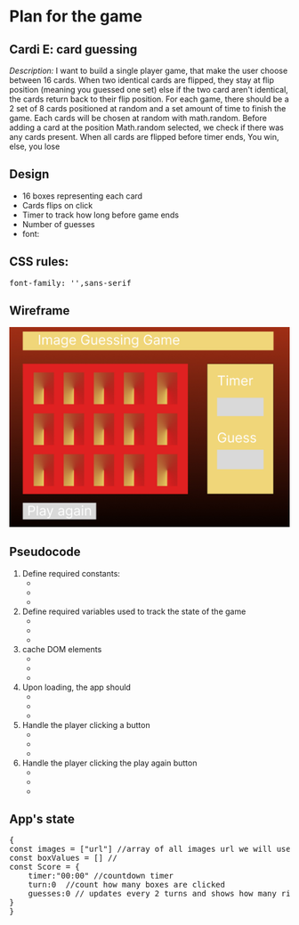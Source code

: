 <h1>Plan for the game</h1>

<h2>Cardi E: card guessing</h2>

<p><em>Description: </em>I want to build a single player game, that make the user choose between 16 cards. 
When two identical cards are flipped, they stay at flip position (meaning you guessed one set)
else if the two card aren't identical, the cards return back to their flip position.
For each game, there should be a 2 set of 8 cards positioned at random and a set amount of time to finish the game.
Each cards will be chosen at random with math.random. Before adding a card at the position Math.random selected, we check if there was any cards present. When all cards are flipped before timer ends, You win, else, you lose<p>

<h2>Design</h2>
<ul>
    <li>16 boxes representing each card</li>
    <li>Cards flips on click</li>
    <li>Timer to track how long before game ends</li>
    <li>Number of guesses</li>
    <li>font:</li>
</ul>

<h2>CSS rules:</h2>
<pre>
font-family: '',sans-serif
</pre>
<h2>Wireframe</h2>
<img src="./images/wireframe.jpeg"/>

<h2>Pseudocode</h2>
<ol>
<li>
Define required constants:
    <ul>
        <li></li>
        <li></li>
        <li></li>
    </ul>
</li>
<li>
Define required variables used to track the state of the game
    <ul>
        <li></li>
        <li></li>
        <li></li>
    </ul>
</li>
<li>
cache DOM elements
    <ul>
        <li></li>
        <li></li>
        <li></li>
    </ul>
</li>
<li>
Upon loading, the app should
    <ul>
        <li></li>
        <li></li>
        <li></li>
    </ul>
</li>
<li>
Handle the player clicking a button
    <ul>
        <li></li>
        <li></li>
        <li></li>
    </ul>
</li>
<li>
Handle the player clicking the play again button
    <ul>
        <li></li>
        <li></li>
        <li></li>
    </ul>
</li>
</ol>

<h2>
App's state
</h2>
<pre>
{
const images = ["url"] //array of all images url we will use in this game
const boxValues = [] //
const Score = {
    timer:"00:00" //countdown timer
    turn:0  //count how many boxes are clicked
    guesses:0 // updates every 2 turns and shows how many right guesses the user have
}
}
</pre>
